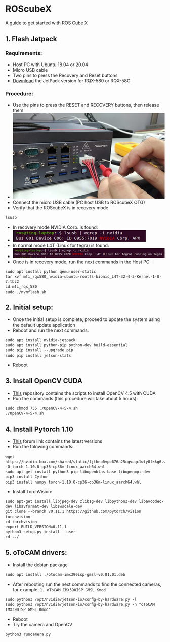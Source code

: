 # ROScubeX
A guide to get started with ROS Cube X
## 1. Flash Jetpack
### Requirements:
- Host PC with Ubuntu 18.04 or 20.04
- Micro USB cable
- Two pins to press the Recovery and Reset buttons
- [Download](https://www.adlinktech.com/Products/ROS2_Solution/ROS2_Controller/ROScube-X?lang=en) the JetPack version for RQX-580 or RQX-58G
### Procedure:
- Use the pins to press the RESET and RECOVERY buttons, then release them
- ![](https://github.com/procrastinando/ROScubeX/blob/main/docs/reset.png)
- Connect the micro USB cable (PC host USB to ROScubeX OTG)
- Verify that the ROScubeX is in recovery mode
```Shell
lsusb
```
- In recovery mode NVIDIA Corp. is found:
- ![](https://github.com/procrastinando/ROScubeX/blob/main/docs/recovery.png)
- In normal mode L4T (Linux for tegra) is found:
- ![](https://github.com/procrastinando/ROScubeX/blob/main/docs/norecovery.png)
- Once is in recovery mode, run the next commands in the Host PC:
```Shell
sudo apt install python qemu-user-static
tar xvf mfi_rqx580_nvidia-ubuntu-rootfs-bionic_L4T-32-4-3-Kernel-1-0-7.tbz2
cd mfi_rqx_580
sudo ./nvmflash.sh
```
## 2. Initial setup:
- Once the initial setup is complete, proceed to update the system using the default update application
- Reboot and run the next commands:
```Shell
sudo apt install nvidia-jetpack
sudo apt install python-pip python-dev build-essential
sudo pip install --upgrade pip
sudo pip install jetson-stats
```
- Reboot
## 3. Install OpenCV CUDA
- [This](https://github.com/Hexerpowers/Install-OpenCV-Jetson-Xavier) repository contains the scripts to install OpenCV 4.5 with CUDA
- Run the commands (this procedure will take about 5 hours):
```Shell
sudo chmod 755 ./OpenCV-4-5-4.sh
./OpenCV-4-5-4.sh
```
## 4. Install Pytorch 1.10
- [This](https://forums.developer.nvidia.com/t/pytorch-for-jetson-version-1-10-now-available/72048) forum link contains the latest versions
- Run the folowing commands:
```Shell
wget https://nvidia.box.com/shared/static/fjtbno0vpo676a25cgvuqc1wty0fkkg6.whl -O torch-1.10.0-cp36-cp36m-linux_aarch64.whl
sudo apt-get install python3-pip libopenblas-base libopenmpi-dev
pip3 install Cython
pip3 install numpy torch-1.10.0-cp36-cp36m-linux_aarch64.whl
```
- Install TorchVision:
```Shell
sudo apt-get install libjpeg-dev zlib1g-dev libpython3-dev libavcodec-dev libavformat-dev libswscale-dev
git clone --branch v0.11.1 https://github.com/pytorch/vision torchvision
cd torchvision
export BUILD_VERSION=0.11.1
python3 setup.py install --user
cd ../
```
## 5. oToCAM drivers:
- Install the debian package
```Shell
sudo apt install ./otocam-imx390isp-gmsl-v0.01.01.deb
```
- After rebooting run the next commands to find the connected cameras, for example: ```1. oToCAM IMX390ISP GMSL Kmod```
```Shell
sudo python3 /opt/nvidia/jetson-io/conﬁg-by-hardware.py -l
sudo python3 /opt/nvidia/jetson-io/conﬁg-by-hardware.py -n "oToCAM IMX390ISP GMSL Kmod"
```
- Reboot
- Try the camera and OpenCV
```Shell
python3 runcamera.py
```
